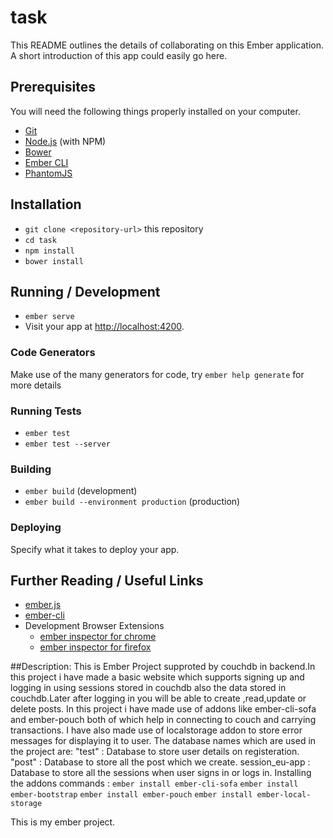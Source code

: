 # task

This README outlines the details of collaborating on this Ember application.
A short introduction of this app could easily go here.

## Prerequisites

You will need the following things properly installed on your computer.

* [Git](https://git-scm.com/)
* [Node.js](https://nodejs.org/) (with NPM)
* [Bower](https://bower.io/)
* [Ember CLI](https://ember-cli.com/)
* [PhantomJS](http://phantomjs.org/)

## Installation

* `git clone <repository-url>` this repository
* `cd task`
* `npm install`
* `bower install`

## Running / Development

* `ember serve`
* Visit your app at [http://localhost:4200](http://localhost:4200).

### Code Generators

Make use of the many generators for code, try `ember help generate` for more details

### Running Tests

* `ember test`
* `ember test --server`

### Building

* `ember build` (development)
* `ember build --environment production` (production)

### Deploying

Specify what it takes to deploy your app.

## Further Reading / Useful Links

* [ember.js](http://emberjs.com/)
* [ember-cli](https://ember-cli.com/)
* Development Browser Extensions
  * [ember inspector for chrome](https://chrome.google.com/webstore/detail/ember-inspector/bmdblncegkenkacieihfhpjfppoconhi)
  * [ember inspector for firefox](https://addons.mozilla.org/en-US/firefox/addon/ember-inspector/)


##Description:
  This is Ember Project supproted by couchdb in backend.In this project i have made a basic website which supports signing up and logging in using sessions stored in couchdb also the data stored in couchdb.Later after logging in you will be able to create ,read,update or delete posts.
  In this project i have made use of addons like ember-cli-sofa and ember-pouch both of which help in connecting to couch and carrying transactions.
  I have also made use of localstorage addon to store error messages for displaying it to user.
  The database names which are used in the project are:
  "test" : Database to store user details on registeration.
  "post" : Database to store all the post which we create.
  session_eu-app : Database to store all the sessions when user signs in or logs in.
  Installing the addons commands :
  `ember install ember-cli-sofa`
  `ember install ember-bootstrap`
  `ember install ember-pouch`
  `ember install ember-local-storage`

  This is my ember project.
